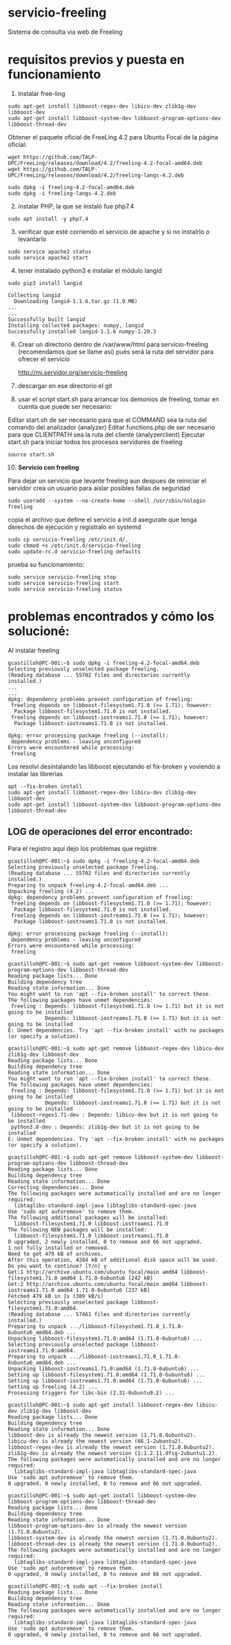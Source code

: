 # servicio-freeling
Sistema de consulta via web de Freeling

# requisitos previos y puesta en funcionamiento
1. Instalar free-ling

``` shell
sudo apt-get install libboost-regex-dev libicu-dev zlib1g-dev libboost-dev
sudo apt-get install libboost-system-dev libboost-program-options-dev libboost-thread-dev
```
Obtener el paquete oficial de FreeLing 4.2 para Ubuntu Focal de la página oficial:
``` shell
wget https://github.com/TALP-UPC/FreeLing/releases/download/4.2/freeling-4.2-focal-amd64.deb
wget https://github.com/TALP-UPC/FreeLing/releases/download/4.2/freeling-langs-4.2.deb
```

``` shell
sudo dpkg -i freeling-4.2-focal-amd64.deb
sudo dpkg -i freeling-langs-4.2.deb
```

2. instalar PHP, la que se instaló fue php7.4

```
sudo apt install -y php7.4
```

3. verificar que esté corriendo el servicio de apache y si no instalrlo o levantarlo

```
sudo service apache2 status
sudo service apache2 start
```

4. tener instalado python3 e instalar el módulo langid
```
sudo pip3 install langid

Collecting langid
  Downloading langid-1.1.6.tar.gz (1.9 MB)
...
...
Successfully built langid
Installing collected packages: numpy, langid
Successfully installed langid-1.1.6 numpy-1.20.3
```
6. Crear un directorio dentro de /var/www/html para servicio-freeling (recomendamos que se llame así) pués será la ruta del servidor para ofrecer el servicio

   http://mi.servidor.org/servicio-freeling
   
8. descargar en ese directorio el git
9. usar el script start.sh para arrancar los demonios de freeling, tomar en cuenta que puede ser necesario:

Editar start.sh de ser necesario para que el COMMAND sea la ruta del comando del analizador (analyzer)
Editar functions.php de ser necesario para que CLIENTPATH sea la ruta del cliente (analyzerclient)
Ejecutar start.sh para iniciar todos los procesos servidores de freeling

```
source start.sh
```

10. **Servicio con freeling**
    
Para dejar un servicio que levante freeling aun despues de reiniciar el servidor
crea un usuario para aislar posibles fallas de seguridad

``` shell
sudo useradd --system --no-create-home --shell /usr/sbin/nologin freeling
```

copia el archivo que define el servicio a init.d asegurate que tenga derechos de ejecución y registralo en systemd
``` shell
sudo cp servicio-freeling /etc/init.d/.
sudo chmod +x /etc/init.d/servicio-freeling
sudo update-rc.d servicio-freeling defaults
```
prueba su funcionamiento:

``` shell
sudo service servicio-freeling stop
sudo service servicio-freeling start
sudo service servicio-freeling status
```


# problemas encontrados y cómo los solucioné:

Al instalar freeling

``` 
gcastilloh@PC-001:~$ sudo dpkg -i freeling-4.2-focal-amd64.deb
Selecting previously unselected package freeling.
(Reading database ... 55702 files and directories currently installed.)
...
...
dpkg: dependency problems prevent configuration of freeling:
 freeling depends on libboost-filesystem1.71.0 (>= 1.71); however:
  Package libboost-filesystem1.71.0 is not installed.
 freeling depends on libboost-iostreams1.71.0 (>= 1.71); however:
  Package libboost-iostreams1.71.0 is not installed.

dpkg: error processing package freeling (--install):
 dependency problems - leaving unconfigured
Errors were encountered while processing:
 freeling
```

Los resolví desintalando las libboost ejecutando el fix-broken y voviendo a instalar las librerias

```
apt --fix-broken install
sudo apt-get install libboost-regex-dev libicu-dev zlib1g-dev libboost-dev
sudo apt-get install libboost-system-dev libboost-program-options-dev libboost-thread-dev
```


## LOG de operaciones del error encontrado:

Para el registro aquí dejo los problemas que registré:

```
gcastilloh@PC-001:~$ sudo dpkg -i freeling-4.2-focal-amd64.deb
Selecting previously unselected package freeling.
(Reading database ... 55702 files and directories currently installed.)
Preparing to unpack freeling-4.2-focal-amd64.deb ...
Unpacking freeling (4.2) ...
dpkg: dependency problems prevent configuration of freeling:
 freeling depends on libboost-filesystem1.71.0 (>= 1.71); however:
  Package libboost-filesystem1.71.0 is not installed.
 freeling depends on libboost-iostreams1.71.0 (>= 1.71); however:
  Package libboost-iostreams1.71.0 is not installed.

dpkg: error processing package freeling (--install):
 dependency problems - leaving unconfigured
Errors were encountered while processing:
 freeling

gcastilloh@PC-001:~$ sudo apt-get remove libboost-system-dev libboost-program-options-dev libboost-thread-dev
Reading package lists... Done
Building dependency tree
Reading state information... Done
You might want to run 'apt --fix-broken install' to correct these.
The following packages have unmet dependencies:
 freeling : Depends: libboost-filesystem1.71.0 (>= 1.71) but it is not going to be installed
            Depends: libboost-iostreams1.71.0 (>= 1.71) but it is not going to be installed
E: Unmet dependencies. Try 'apt --fix-broken install' with no packages (or specify a solution).

gcastilloh@PC-001:~$ sudo apt-get remove libboost-regex-dev libicu-dev zlib1g-dev libboost-dev
Reading package lists... Done
Building dependency tree
Reading state information... Done
You might want to run 'apt --fix-broken install' to correct these.
The following packages have unmet dependencies:
 freeling : Depends: libboost-filesystem1.71.0 (>= 1.71) but it is not going to be installed
            Depends: libboost-iostreams1.71.0 (>= 1.71) but it is not going to be installed
 libboost-regex1.71-dev : Depends: libicu-dev but it is not going to be installed
 python3.8-dev : Depends: zlib1g-dev but it is not going to be installed
E: Unmet dependencies. Try 'apt --fix-broken install' with no packages (or specify a solution).

gcastilloh@PC-001:~$ sudo apt-get remove libboost-system-dev libboost-program-options-dev libboost-thread-dev
Reading package lists... Done
Building dependency tree
Reading state information... Done
Correcting dependencies... Done
The following packages were automatically installed and are no longer required:
  libtaglibs-standard-impl-java libtaglibs-standard-spec-java
Use 'sudo apt autoremove' to remove them.
The following additional packages will be installed:
  libboost-filesystem1.71.0 libboost-iostreams1.71.0
The following NEW packages will be installed:
  libboost-filesystem1.71.0 libboost-iostreams1.71.0
0 upgraded, 2 newly installed, 0 to remove and 66 not upgraded.
1 not fully installed or removed.
Need to get 479 kB of archives.
After this operation, 4284 kB of additional disk space will be used.
Do you want to continue? [Y/n] y
Get:1 http://archive.ubuntu.com/ubuntu focal/main amd64 libboost-filesystem1.71.0 amd64 1.71.0-6ubuntu6 [242 kB]
Get:2 http://archive.ubuntu.com/ubuntu focal/main amd64 libboost-iostreams1.71.0 amd64 1.71.0-6ubuntu6 [237 kB]
Fetched 479 kB in 1s (389 kB/s)
Selecting previously unselected package libboost-filesystem1.71.0:amd64.
(Reading database ... 57461 files and directories currently installed.)
Preparing to unpack .../libboost-filesystem1.71.0_1.71.0-6ubuntu6_amd64.deb ...
Unpacking libboost-filesystem1.71.0:amd64 (1.71.0-6ubuntu6) ...
Selecting previously unselected package libboost-iostreams1.71.0:amd64.
Preparing to unpack .../libboost-iostreams1.71.0_1.71.0-6ubuntu6_amd64.deb ...
Unpacking libboost-iostreams1.71.0:amd64 (1.71.0-6ubuntu6) ...
Setting up libboost-filesystem1.71.0:amd64 (1.71.0-6ubuntu6) ...
Setting up libboost-iostreams1.71.0:amd64 (1.71.0-6ubuntu6) ...
Setting up freeling (4.2) ...
Processing triggers for libc-bin (2.31-0ubuntu9.2) ...

gcastilloh@PC-001:~$ sudo apt-get install libboost-regex-dev libicu-dev zlib1g-dev libboost-dev
Reading package lists... Done
Building dependency tree
Reading state information... Done
libboost-dev is already the newest version (1.71.0.0ubuntu2).
libicu-dev is already the newest version (66.1-2ubuntu2).
libboost-regex-dev is already the newest version (1.71.0.0ubuntu2).
zlib1g-dev is already the newest version (1:1.2.11.dfsg-2ubuntu1.2).
The following packages were automatically installed and are no longer required:
  libtaglibs-standard-impl-java libtaglibs-standard-spec-java
Use 'sudo apt autoremove' to remove them.
0 upgraded, 0 newly installed, 0 to remove and 66 not upgraded.

gcastilloh@PC-001:~$ sudo apt-get install libboost-system-dev libboost-program-options-dev libboost-thread-dev
Reading package lists... Done
Building dependency tree
Reading state information... Done
libboost-program-options-dev is already the newest version (1.71.0.0ubuntu2).
libboost-system-dev is already the newest version (1.71.0.0ubuntu2).
libboost-thread-dev is already the newest version (1.71.0.0ubuntu2).
The following packages were automatically installed and are no longer required:
  libtaglibs-standard-impl-java libtaglibs-standard-spec-java
Use 'sudo apt autoremove' to remove them.
0 upgraded, 0 newly installed, 0 to remove and 66 not upgraded.

gcastilloh@PC-001:~$ sudo apt --fix-broken install
Reading package lists... Done
Building dependency tree
Reading state information... Done
The following packages were automatically installed and are no longer required:
  libtaglibs-standard-impl-java libtaglibs-standard-spec-java
Use 'sudo apt autoremove' to remove them.
0 upgraded, 0 newly installed, 0 to remove and 66 not upgraded.

```


